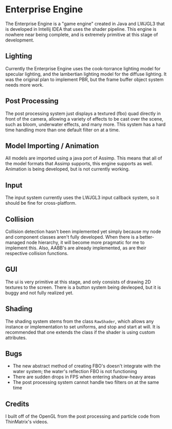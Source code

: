 # Enterprise Engine

The Enterprise Engine is a "game engine" created in Java and LWJGL3 that is developed in Intellij IDEA that uses the shader pipeline. This engine is nowhere near being complete, and is 
extremely primitive at this stage of development.

Lighting
--------
Currently the Enterprise Engine uses the cook-torrance lighting model for specular lighting, and the lambertian lighting model for the diffuse lighting. It was the original plan to implement PBR,
but the frame buffer object system needs more work. 

Post Processing
---------------
The post processing system just displays a textured (fbo) quad directly in front of the camera, allowing a variety of effects to be cast over the scene, such as bloom, underwater effects, and
many more. This system has a hard time handling more than one default filter on at a time.

Model Importing / Animation
---------------------------
All models are imported using a java port of Assimp. This means that all of the model formats that Assimp supports, this engine supports as well. Animation is being developed, but is not
currently working.

Input
-----
The input system currently uses the LWJGL3 input callback system, so it should be fine for cross-platform.

Collision
---------
Collision detection hasn't been implemented yet simply because my node and component classes aren't fully developed. When there is a better-managed node hierarchy, it will become more pragmatic
for me to implement this. Also, AABB's are already implemented, as are their respective collision functions.

GUI
---
The ui is very primitive at this stage, and only consists of drawing 2D textures to the screen. There is a button system being devleoped, but it is buggy and not fully realized yet.

Shading
-------
The shading system stems from the class `RawShader`, which allows any instance or implementation to set uniforms, and stop and start at will. It is recommended that one extends the class if the 
shader is using custom attributes.

Bugs
----
- The new abstract method of creating FBO's doesn't integrate with the water system; the water's reflection FBO is not functioning
- There are sudden drops in FPS when entering shadow-heavy areas
- The post processing system cannot handle two filters on at the same time

Credits
-------
I built off of the OpenGL from the post processing and particle code from ThinMatrix's videos.

